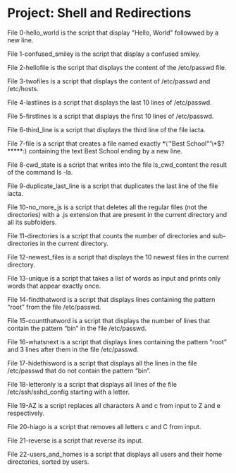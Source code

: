 # Project: Shell and Redirections
File 0-hello_world is the script that display "Hello, World" followwed by a new line.  

File 1-confused_smiley is the script that display a confused smiley. 

File 2-hellofile is the script that displays the content of the /etc/passwd file.  

File 3-twofiles is a script that displays the content of /etc/passwd and /etc/hosts.  

File 4-lastlines is a script that displays the last 10 lines of /etc/passwd.  

File 5-firstlines is a script that displays the first 10 lines of /etc/passwd.

File 6-third_line is a script that displays the third line of the file iacta.

File 7-file is a script that creates a file named exactly \*\\'"Best School"\'\\*$\?\*\*\*\*\*:) containing the text Best School ending by a new line.

File 8-cwd_state is a script that writes into the file ls_cwd_content the result of the command ls -la.

File 9-duplicate_last_line is a script that duplicates the last line of the file iacta.

File 10-no_more_js is a script that deletes all the regular files (not the directories) with a .js extension that are present in the current directory and all its subfolders.

File 11-directories is a script that counts the number of directories and sub-directories in the current directory.

File 12-newest_files is a script that displays the 10 newest files in the current directory.

File 13-unique is a script that takes a list of words as input and prints only words that appear exactly once.

File 14-findthatword is a script that displays lines containing the pattern “root” from the file /etc/passwd.

File 15-countthatword is a script that displays the number of lines that contain the pattern “bin” in the file /etc/passwd.

File 16-whatsnext is a script that displays lines containing the pattern “root” and 3 lines after them in the file /etc/passwd.

File 17-hidethisword is a script that displays all the lines in the file /etc/passwd that do not contain the pattern “bin”.

File 18-letteronly is a script that displays all lines of the file /etc/ssh/sshd_config starting with a letter.

File 19-AZ is a script replaces all characters A and c from input to Z and e respectively.

File 20-hiago is a script that removes all letters c and C from input.

File 21-reverse is a script that reverse its input.

File 22-users_and_homes is a script that displays all users and their home directories, sorted by users.
